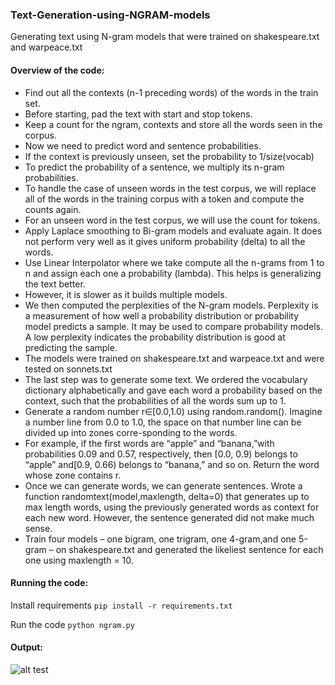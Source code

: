 ### Text-Generation-using-NGRAM-models
Generating text using N-gram models that were trained on shakespeare.txt and warpeace.txt

#### Overview of the code:
- Find out all the contexts (n-1 preceding words) of the words in the train set.
- Before starting, pad the text with start and stop tokens.
- Keep a count for the ngram, contexts and store all the words seen in the corpus.
- Now we need to predict word and sentence probabilities.
- If the context is previously unseen, set the probability to 1/size(vocab)
- To predict the probability of a sentence, we multiply its n-gram probabilities.
- To  handle the case of unseen words in the test corpus, we will replace all of the words in the training corpus with a token <unk> and compute the counts again.
- For an unseen word in the test corpus, we will use the count for <unk> tokens.
- Apply Laplace smoothing to Bi-gram models and evaluate again. It does not perform very well as it gives uniform probability (delta) to all the words.
- Use Linear Interpolator where we take compute all the n-grams from 1 to n and assign each one a probability (lambda). This helps is generalizing the text better. 
- However, it is slower as it builds multiple models.
- We then computed the perplexities of the N-gram models. Perplexity is a measurement of how well a probability distribution or probability model predicts a sample. It may be used to compare probability models. A low perplexity indicates the probability distribution is good at predicting the sample.
- The models were trained on shakespeare.txt and warpeace.txt and were tested on sonnets.txt
- The last step was to generate some text. We ordered the vocabulary dictionary alphabetically and gave each word a probability based on the context, such that the probabilities of all the words sum up to 1.
- Generate a random number r∈[0.0,1.0) using random.random(). Imagine a number line from 0.0 to 1.0, the space on that number line can be divided up into zones corre-sponding to the words.
- For example, if the first words are “apple” and “banana,”with probabilities 0.09 and 0.57, respectively, then [0.0, 0.9) belongs to “apple” and[0.9, 0.66) belongs to “banana,” and so on.  Return the word whose zone contains r.
- Once we can generate words, we can generate sentences. Wrote a function randomtext(model,maxlength, delta=0) that generates up to max length words, using the previously generated words as context for each new word. However, the sentence generated did not make much sense.
- Train  four  models  –  one  bigram,  one  trigram,  one  4-gram,and one 5-gram – on shakespeare.txt and generated the likeliest sentence for each one using maxlength = 10.

#### Running the code:
Install requirements
```pip install -r requirements.txt```

Run the code
```python ngram.py```

#### Output:
![alt test](output.png)
